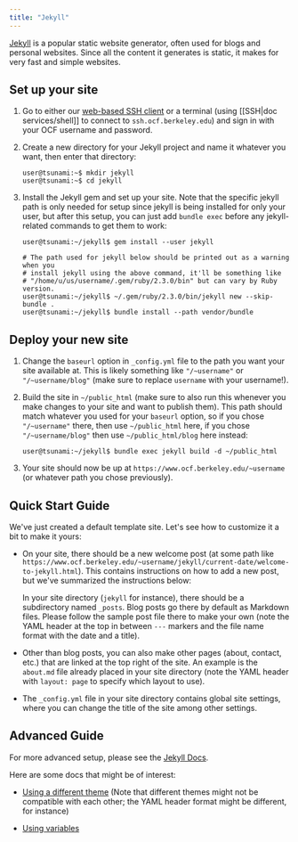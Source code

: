 ```yaml
---
title: "Jekyll"
---
```


[Jekyll](https://jekyllrb.com) is a popular static website generator, often
used for blogs and personal websites. Since all the content it generates is
static, it makes for very fast and simple websites.

## Set up your site

1. Go to either our [web-based SSH client](https://ssh.ocf.berkeley.edu/) or a
   terminal (using [[SSH|doc services/shell]] to connect to
   `ssh.ocf.berkeley.edu`) and sign in with your OCF username and password.

2. Create a new directory for your Jekyll project and name it whatever you
   want, then enter that directory:

   ```shell
   user@tsunami:~$ mkdir jekyll
   user@tsunami:~$ cd jekyll
   ```

3. Install the Jekyll gem and set up your site. Note that the specific jekyll
   path is only needed for setup since jekyll is being installed for only your
   user, but after this setup, you can just add `bundle exec` before any
   jekyll-related commands to get them to work:

   ```shell
   user@tsunami:~/jekyll$ gem install --user jekyll

   # The path used for jekyll below should be printed out as a warning when you
   # install jekyll using the above command, it'll be something like
   # "/home/u/us/username/.gem/ruby/2.3.0/bin" but can vary by Ruby version.
   user@tsunami:~/jekyll$ ~/.gem/ruby/2.3.0/bin/jekyll new --skip-bundle .
   user@tsunami:~/jekyll$ bundle install --path vendor/bundle
   ```

## Deploy your new site

1. Change the `baseurl` option in `_config.yml` file to the path you want your
   site available at. This is likely something like `"/~username"` or
   `"/~username/blog"` (make sure to replace `username` with your username!).

2. Build the site in `~/public_html` (make sure to also run this whenever you
   make changes to your site and want to publish them). This path should match
   whatever you used for your `baseurl` option, so if you chose `"/~username"`
   there, then use `~/public_html` here, if you chose `"/~username/blog"` then
   use `~/public_html/blog` here instead:

   ```shell
   user@tsunami:~/jekyll$ bundle exec jekyll build -d ~/public_html
   ```

3. Your site should now be up at `https://www.ocf.berkeley.edu/~username` (or
   whatever path you chose previously).

## Quick Start Guide

We've just created a default template site. Let's see how to customize it a
bit to make it yours:

- On your site, there should be a new welcome post (at some path like
  `https://www.ocf.berkeley.edu/~username/jekyll/current-date/welcome-to-jekyll.html`).
  This contains instructions on how to add a new post, but we've summarized the
  instructions below:

  In your site directory (`jekyll` for instance), there should be a
  subdirectory named `_posts`. Blog posts go there by default as Markdown
  files. Please follow the sample post file there to make your own (note the
  YAML header at the top in between `---` markers and the file name format with
  the date and a title).

- Other than blog posts, you can also make other pages (about, contact, etc.)
  that are linked at the top right of the site. An example is the `about.md`
  file already placed in your site directory (note the YAML header with
  `layout: page` to specify which layout to use).

- The `_config.yml` file in your site directory contains global site settings,
  where you can change the title of the site among other settings.

## Advanced Guide

For more advanced setup, please see the [Jekyll
Docs](https://jekyllrb.com/docs/home/).

Here are some docs that might be of interest:

- [Using a different
  theme](https://jekyllrb.com/docs/themes/#installing-a-theme) (Note that
  different themes might not be compatible with each other; the YAML header
  format might be different, for instance)

- [Using variables](https://jekyllrb.com/docs/variables/)
